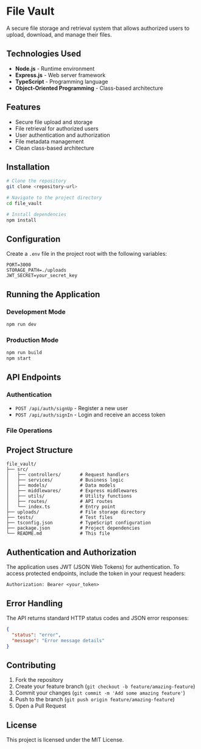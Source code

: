 # File Vault

A secure file storage and retrieval system that allows authorized users to upload, download, and manage their files.

## Technologies Used

- **Node.js** - Runtime environment
- **Express.js** - Web server framework
- **TypeScript** - Programming language
- **Object-Oriented Programming** - Class-based architecture

## Features

- Secure file upload and storage
- File retrieval for authorized users
- User authentication and authorization
- File metadata management
- Clean class-based architecture

## Installation

```bash
# Clone the repository
git clone <repository-url>

# Navigate to the project directory
cd file_vault

# Install dependencies
npm install
```

## Configuration

Create a `.env` file in the project root with the following variables:

```
PORT=3000
STORAGE_PATH=./uploads
JWT_SECRET=your_secret_key
```

## Running the Application

### Development Mode

```bash
npm run dev
```

### Production Mode

```bash
npm run build
npm start
```

## API Endpoints

### Authentication

- `POST /api/auth/signUp` - Register a new user
- `POST /api/auth/signIn` - Login and receive an access token

### File Operations

<!-- - `POST /api/files/upload` - Upload a new file
- `POST /api/files/download` - Download a specific file
- `GET /api/files` - List all files accessible to the user
- `GET /api/files/:id` - Download a specific file
- `DELETE /api/files/:id` - Delete a file
- `PATCH /api/files/:id` - Update file metadata -->

## Project Structure

```
file_vault/
├── src/
│   ├── controllers/       # Request handlers
│   ├── services/          # Business logic
│   ├── models/            # Data models
│   ├── middlewares/       # Express middlewares
│   ├── utils/             # Utility functions
│   ├── routes/            # API routes
│   └── index.ts           # Entry point
├── uploads/               # File storage directory
├── tests/                 # Test files
├── tsconfig.json          # TypeScript configuration
├── package.json           # Project dependencies
└── README.md              # This file
```

## Authentication and Authorization

The application uses JWT (JSON Web Tokens) for authentication. To access protected endpoints, include the token in your request headers:

```
Authorization: Bearer <your_token>
```

## Error Handling

The API returns standard HTTP status codes and JSON error responses:

```json
{
  "status": "error",
  "message": "Error message details"
}
```

## Contributing

1. Fork the repository
2. Create your feature branch (`git checkout -b feature/amazing-feature`)
3. Commit your changes (`git commit -m 'Add some amazing feature'`)
4. Push to the branch (`git push origin feature/amazing-feature`)
5. Open a Pull Request

## License

This project is licensed under the MIT License.
